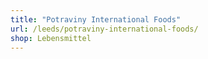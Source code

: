 ```yaml
---
title: "Potraviny International Foods"
url: /leeds/potraviny-international-foods/
shop: Lebensmittel
---
```

